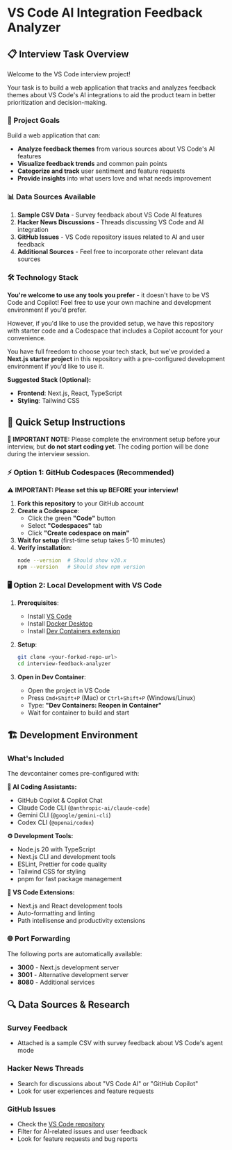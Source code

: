 # VS Code AI Integration Feedback Analyzer

## 📋 Interview Task Overview

Welcome to the VS Code interview project!

Your task is to build a web application that tracks and analyzes feedback themes about VS Code's AI integrations to aid the product team in better prioritization and decision-making.

### 🎯 Project Goals

Build a web application that can:

- **Analyze feedback themes** from various sources about VS Code's AI features
- **Visualize feedback trends** and common pain points
- **Categorize and track** user sentiment and feature requests
- **Provide insights** into what users love and what needs improvement

### 📊 Data Sources Available

1. **Sample CSV Data** - Survey feedback about VS Code AI features
2. **Hacker News Discussions** - Threads discussing VS Code and AI integration
3. **GitHub Issues** - VS Code repository issues related to AI and user feedback
4. **Additional Sources** - Feel free to incorporate other relevant data sources

### 🛠️ Technology Stack

**You're welcome to use any tools you prefer** - it doesn't have to be VS Code and Copilot! Feel free to use your own machine and development environment if you'd prefer.

However, if you'd like to use the provided setup, we have this repository with starter code and a Codespace that includes a Copilot account for your convenience.

You have full freedom to choose your tech stack, but we've provided a **Next.js starter project** in this repository with a pre-configured development environment if you'd like to use it.

**Suggested Stack (Optional):**

- **Frontend**: Next.js, React, TypeScript
- **Styling**: Tailwind CSS

## 🚀 Quick Setup Instructions

**📝 IMPORTANT NOTE:** Please complete the environment setup before your interview, but **do not start coding yet**. The coding portion will be done during the interview session.

### ⚡ Option 1: GitHub Codespaces (Recommended)

**⚠️ IMPORTANT: Please set this up BEFORE your interview!**

1. **Fork this repository** to your GitHub account
2. **Create a Codespace**:
   - Click the green **"Code"** button
   - Select **"Codespaces"** tab
   - Click **"Create codespace on main"**
3. **Wait for setup** (first-time setup takes 5-10 minutes)
4. **Verify installation**:
   ```bash
   node --version  # Should show v20.x
   npm --version   # Should show npm version
   ```

### 🖥️ Option 2: Local Development with VS Code

1. **Prerequisites**:

   - Install [VS Code](https://code.visualstudio.com/)
   - Install [Docker Desktop](https://www.docker.com/products/docker-desktop/)
   - Install [Dev Containers extension](https://marketplace.visualstudio.com/items?itemName=ms-vscode-remote.remote-containers)

2. **Setup**:

   ```bash
   git clone <your-forked-repo-url>
   cd interview-feedback-analyzer
   ```

3. **Open in Dev Container**:
   - Open the project in VS Code
   - Press `Cmd+Shift+P` (Mac) or `Ctrl+Shift+P` (Windows/Linux)
   - Type: **"Dev Containers: Reopen in Container"**
   - Wait for container to build and start

## 🏗️ Development Environment

### What's Included

The devcontainer comes pre-configured with:

**🤖 AI Coding Assistants:**

- GitHub Copilot & Copilot Chat
- Claude Code CLI (`@anthropic-ai/claude-code`)
- Gemini CLI (`@google/gemini-cli`)
- Codex CLI (`@openai/codex`)

**⚙️ Development Tools:**

- Node.js 20 with TypeScript
- Next.js CLI and development tools
- ESLint, Prettier for code quality
- Tailwind CSS for styling
- pnpm for fast package management

**🔌 VS Code Extensions:**

- Next.js and React development tools
- Auto-formatting and linting
- Path intellisense and productivity extensions

### 🌐 Port Forwarding

The following ports are automatically available:

- **3000** - Next.js development server
- **3001** - Alternative development server
- **8080** - Additional services

## 🔍 Data Sources & Research

### Survey Feedback

- Attached is a sample CSV with survey feedback about VS Code's agent mode

### Hacker News Threads

- Search for discussions about "VS Code AI" or "GitHub Copilot"
- Look for user experiences and feature requests

### GitHub Issues

- Check the [VS Code repository](https://github.com/microsoft/vscode/issues)
- Filter for AI-related issues and user feedback
- Look for feature requests and bug reports
